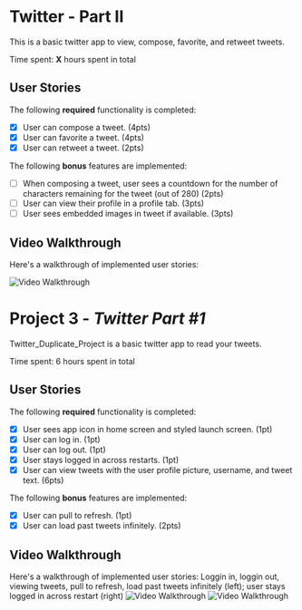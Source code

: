 # Twitter - Part II

This is a basic twitter app to view, compose, favorite, and retweet tweets.

Time spent: **X** hours spent in total

## User Stories

The following **required** functionality is completed:

- [x] User can compose a tweet. (4pts)
- [x] User can favorite a tweet. (4pts)
- [x] User can retweet a tweet. (2pts)

The following **bonus** features are implemented:

- [ ] When composing a tweet, user sees a countdown for the number of characters remaining for the tweet (out of 280) (2pts)
- [ ] User can view their profile in a profile tab. (3pts)
- [ ] User sees embedded images in tweet if available. (3pts)

## Video Walkthrough

Here's a walkthrough of implemented user stories:

<img src='https://media.giphy.com/media/NL9b87L2pbb75wmXHY/giphy.gif' title='Video Walkthrough' width='' alt='Video Walkthrough' />

# Project 3 - *Twitter Part #1*

Twitter_Duplicate_Project is a basic twitter app to read your tweets.

Time spent: 6 hours spent in total

## User Stories

The following **required** functionality is completed:

- [X] User sees app icon in home screen and styled launch screen. (1pt)
- [X] User can log in. (1pt)
- [X] User can log out. (1pt)
- [X] User stays logged in across restarts. (1pt)
- [X] User can view tweets with the user profile picture, username, and tweet text. (6pts)

The following **bonus** features are implemented:

- [X] User can pull to refresh. (1pt)
- [X] User can load past tweets infinitely. (2pts)

## Video Walkthrough

Here's a walkthrough of implemented user stories:
Loggin in, loggin out, viewing tweets, pull to refresh, load past tweets infinitely (left); user stays logged in across restart (right)
<img src='https://media.giphy.com/media/9eiSsE77Av3GvsTtep/giphy-downsized.gif' title='Video Walkthrough' width='' alt='Video Walkthrough' />
<img src='https://media.giphy.com/media/wu8c7MKe9OT5AzHHy7/giphy.gif' title='Video Walkthrough' width='' alt='Video Walkthrough' />


